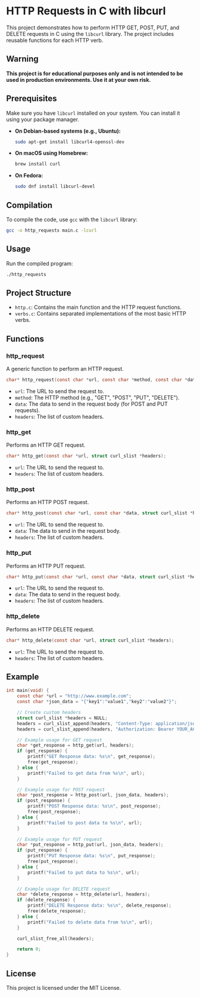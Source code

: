 
# HTTP Requests in C with libcurl

This project demonstrates how to perform HTTP GET, POST, PUT, and DELETE requests in C using the `libcurl` library. The project includes reusable functions for each HTTP verb.

## Warning

**This project is for educational purposes only and is not intended to be used in production environments. Use it at your own risk.**

## Prerequisites

Make sure you have `libcurl` installed on your system. You can install it using your package manager.

- **On Debian-based systems (e.g., Ubuntu):**

  ```sh
  sudo apt-get install libcurl4-openssl-dev
  ```

- **On macOS using Homebrew:**

  ```sh
  brew install curl
  ```

- **On Fedora:**

  ```sh
  sudo dnf install libcurl-devel
  ```

## Compilation

To compile the code, use `gcc` with the `libcurl` library:

```sh
gcc -o http_requests main.c -lcurl
```

## Usage

Run the compiled program:

```sh
./http_requests
```

## Project Structure

- `http.c`: Contains the main function and the HTTP request functions.
- `verbs.c`: Contains separated implementations of the most basic HTTP verbs.

## Functions

### http_request

A generic function to perform an HTTP request.

```c
char* http_request(const char *url, const char *method, const char *data, struct curl_slist *headers);
```

- `url`: The URL to send the request to.
- `method`: The HTTP method (e.g., "GET", "POST", "PUT", "DELETE").
- `data`: The data to send in the request body (for POST and PUT requests).
- `headers`: The list of custom headers.

### http_get

Performs an HTTP GET request.

```c
char* http_get(const char *url, struct curl_slist *headers);
```

- `url`: The URL to send the request to.
- `headers`: The list of custom headers.

### http_post

Performs an HTTP POST request.

```c
char* http_post(const char *url, const char *data, struct curl_slist *headers);
```

- `url`: The URL to send the request to.
- `data`: The data to send in the request body.
- `headers`: The list of custom headers.

### http_put

Performs an HTTP PUT request.

```c
char* http_put(const char *url, const char *data, struct curl_slist *headers);
```

- `url`: The URL to send the request to.
- `data`: The data to send in the request body.
- `headers`: The list of custom headers.

### http_delete

Performs an HTTP DELETE request.

```c
char* http_delete(const char *url, struct curl_slist *headers);
```

- `url`: The URL to send the request to.
- `headers`: The list of custom headers.

## Example

```c
int main(void) {
    const char *url = "http://www.example.com";
    const char *json_data = "{"key1":"value1","key2":"value2"}";

    // Create custom headers
    struct curl_slist *headers = NULL;
    headers = curl_slist_append(headers, "Content-Type: application/json");
    headers = curl_slist_append(headers, "Authorization: Bearer YOUR_ACCESS_TOKEN");

    // Example usage for GET request
    char *get_response = http_get(url, headers);
    if (get_response) {
        printf("GET Response data: %s\n", get_response);
        free(get_response);
    } else {
        printf("Failed to get data from %s\n", url);
    }

    // Example usage for POST request
    char *post_response = http_post(url, json_data, headers);
    if (post_response) {
        printf("POST Response data: %s\n", post_response);
        free(post_response);
    } else {
        printf("Failed to post data to %s\n", url);
    }

    // Example usage for PUT request
    char *put_response = http_put(url, json_data, headers);
    if (put_response) {
        printf("PUT Response data: %s\n", put_response);
        free(put_response);
    } else {
        printf("Failed to put data to %s\n", url);
    }

    // Example usage for DELETE request
    char *delete_response = http_delete(url, headers);
    if (delete_response) {
        printf("DELETE Response data: %s\n", delete_response);
        free(delete_response);
    } else {
        printf("Failed to delete data from %s\n", url);
    }

    curl_slist_free_all(headers);

    return 0;
}
```

## License

This project is licensed under the MIT License.

